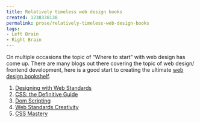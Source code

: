 ```yaml
---
title: Relatively timeless web design books
created: 1238330138
permalink: prose/relatively-timeless-web-design-books
tags:
- Left Brain
- Right Brain
---
```

<p>On multiple occasions the topic of &ldquo;Where to start&rdquo; with web design has come up. There are many blogs out there covering the topic of web design/ frontend development, here is a good start to creating the ultimate <a href="http://astore.amazon.com/ryan0d-20">web design bookshelf</a>.</p>
<!--break-->
<ol>
	<li><a href="https://www.amazon.com/dp/0321385551?tag=ryan0d-20&camp=0&creative=0&linkCode=as4&creativeASIN=0321385551&adid=1X1226D8VXGT9WAHH9WA&">Designing with Web Standards</a></li>
	<li><a href="https://www.amazon.com/dp/0596527330?tag=ryan0d-20&camp=0&creative=0&linkCode=as4&creativeASIN=0596527330&adid=0V257Y039HV6E5ADK5Z3&">CSS: the Definitive Guide</a></li>
	<li><a href="https://www.amazon.com/dp/1590595335?tag=ryan0d-20&camp=0&creative=0&linkCode=as4&creativeASIN=1590595335&adid=02WK2AF0KPB0BBB9CVCT&">Dom Scripting</a></li>
	<li><a href="https://www.amazon.com/dp/1590598032?tag=ryan0d-20&camp=0&creative=0&linkCode=as4&creativeASIN=1590598032&adid=0J424WF4RYT0B7YE3BP0&">Web Standards Creativity</a></li>
	<li><a href="https://www.amazon.com/dp/1590596145?tag=ryan0d-20&camp=0&creative=0&linkCode=as4&creativeASIN=1590596145&adid=1CJK6QE3V4Q8ASB530YE&">CSS Mastery</a></li>
</ol>
